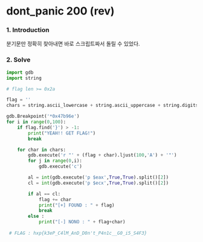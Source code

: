 dont_panic 200 (rev)
=============

### 1. Introduction

분기문만 정확히 찾아내면 바로 스크립트짜서 돌릴 수 있었다.

### 2. Solve

```python
import gdb
import string

# flag len >= 0x2a

flag = ''
chars = string.ascii_lowercase + string.ascii_uppercase + string.digits + "_{}-*+'"

gdb.Breakpoint('*0x47b96e')
for i in range(0,100):
	if flag.find('}') > -1:
		print("YEAH!! GET FLAG!")
		break

	for char in chars:
		gdb.execute('r "' + (flag + char).ljust(100,'A') + '"')
		for j in range(0,i):
			gdb.execute('c')

		al = int(gdb.execute('p $eax',True,True).split()[2])
		cl = int(gdb.execute('p $ecx',True,True).split()[2])

		if al == cl:
			flag += char
			print("[+] FOUND : " + flag)
			break
		else :
			print("[-] NONO : " + flag+char)
      
 # FLAG : hxp{k3eP_C4lM_AnD_D0n't_P4n1c__G0_i5_S4F3}
```

